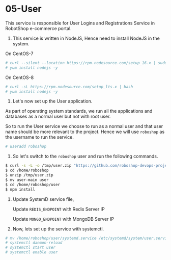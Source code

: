 # 05-User

This service is responsible for User Logins and Registrations Service in RobotShop e-commerce portal.

1. This service is written in NodeJS, Hence need to install NodeJS in the system.

On CentOS-7

```bash
# curl --silent --location https://rpm.nodesource.com/setup_16.x | sudo bash -
# yum install nodejs -y

```

On CentOS-8

```bash
# curl -sL https://rpm.nodesource.com/setup_lts.x | bash
# yum install nodejs -y
```

1. Let's now set up the User application.

As part of operating system standards, we run all the applications and databases as a normal user but not with root user.

So to run the User service we choose to run as a normal user and that user name should be more relevant to the project. Hence we will use `roboshop` as the username to run the service.

```bash
# useradd roboshop
```

1. So let's switch to the `roboshop` user and run the following commands.

```bash
$ curl -s -L -o /tmp/user.zip "https://github.com/roboshop-devops-project/user/archive/main.zip"
$ cd /home/roboshop
$ unzip /tmp/user.zip
$ mv user-main user
$ cd /home/roboshop/user
$ npm install
```

1. Update SystemD service file, 
    
    Update `REDIS_ENDPOINT` with Redis Server IP
    
    Update `MONGO_ENDPOINT` with MongoDB Server IP
    
2. Now, lets set up the service with systemctl.

```bash
# mv /home/roboshop/user/systemd.service /etc/systemd/system/user.service
# systemctl daemon-reload
# systemctl start user
# systemctl enable user
```